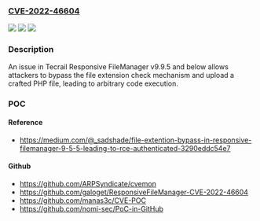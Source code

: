### [CVE-2022-46604](https://cve.mitre.org/cgi-bin/cvename.cgi?name=CVE-2022-46604)
![](https://img.shields.io/static/v1?label=Product&message=n%2Fa&color=blue)
![](https://img.shields.io/static/v1?label=Version&message=n%2Fa&color=blue)
![](https://img.shields.io/static/v1?label=Vulnerability&message=n%2Fa&color=brighgreen)

### Description

An issue in Tecrail Responsive FileManager v9.9.5 and below allows attackers to bypass the file extension check mechanism and upload a crafted PHP file, leading to arbitrary code execution.

### POC

#### Reference
- https://medium.com/@_sadshade/file-extention-bypass-in-responsive-filemanager-9-5-5-leading-to-rce-authenticated-3290eddc54e7

#### Github
- https://github.com/ARPSyndicate/cvemon
- https://github.com/galoget/ResponsiveFileManager-CVE-2022-46604
- https://github.com/manas3c/CVE-POC
- https://github.com/nomi-sec/PoC-in-GitHub

